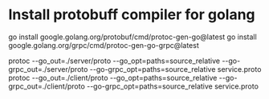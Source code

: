 # Install protobuff compiler for golang

go install google.golang.org/protobuf/cmd/protoc-gen-go@latest
go install google.golang.org/grpc/cmd/protoc-gen-go-grpc@latest


protoc --go_out=./server/proto --go_opt=paths=source_relative --go-grpc_out=./server/proto --go-grpc_opt=paths=source_relative service.proto
protoc --go_out=./client/proto --go_opt=paths=source_relative --go-grpc_out=./client/proto --go-grpc_opt=paths=source_relative service.proto

